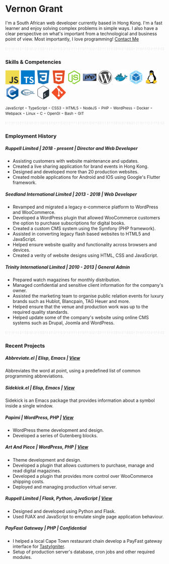 # Vernon Grant

I'm a South African web developer currently based in Hong Kong. I'm a fast
learner and enjoy solving complex problems in simple ways. I also have a clear
perspective on what's important from a technological and business point of
view. Most importantly, I love programming! [Contact Me](mailto:vernon@ruppell.io)

<p align="center"><img width="1000" height="10" src="./assets/images/binary-separator.png"></p>

### Skills & Competencies

<p align="left">
    <span><img alt="Javascript" width="45" height="45" src="./assets/images/javascript-original.svg"></span>
    <span><img alt="Typescript" width="45" height="45" src="./assets/images/typescript-original.svg"></span>
    <span><img alt="Css3" width="45" height="45" src="./assets/images/css3-plain.svg"></span>
    <span><img alt="Html5" width="45" height="45" src="./assets/images/html5-plain.svg"></span>
    <span><img alt="Node" width="45" height="45" src="./assets/images/nodejs-original.svg"></span>
    <span><img alt="Php" width="45" height="45" src="./assets/images/php-original.svg"></span>
    <span><img alt="Wordpress" width="45" height="45" src="./assets/images/wordpress-plain.svg"></span>
    <span><img alt="Docker" width="45" height="45" src="./assets/images/docker-original.svg"></span>
    <span><img alt="Webpack" width="45" height="45" src="./assets/images/webpack-original.svg"></span>
    <span><img alt="Linux" width="45" height="45" src="./assets/images/linux-original.svg"></span>
    <span><img alt="C" width="45" height="45" src="./assets/images/c-original.svg"></span>
    <span><img alt="OpenGL" width="45" height="45" src="./assets/images/opengl-original.svg"></span>
    <span><img alt="Bash" width="45" height="45" src="./assets/images/bash-original.svg"></span>
    <span><img alt="Git" width="45" height="45" src="./assets/images/git-original.svg"></span>
</p>

<p align="left">
    <small>JavaScript</small> -
    <small>TypeScript</small> -
    <small>CSS3</small> -
    <small>HTML5</small> -
    <small>NodeJS</small> -
    <small>PHP</small> -
    <small>WordPress</small> -
    <small>Docker</small> -
    <small>Webpack</small> -
    <small>Linux</small> -
    <small>C</small> -
    <small>OpenGl</small> -
    <small>Bash</small> -
    <small>GIT</small>
</p>

<p align="center"><img width="1000" height="10" src="./assets/images/binary-separator.png"></p>

### Employment History

##### Ruppell Limited | *2018 - present* | Director and Web Developer

- Assisting customers with website maintenance and updates.
- Created a live sharing application for brand events in Hong Kong.
- Designed and developed more than 20 production websites.
- Created mobile applications for Android and IOS using Google's Flutter framework.

##### Seedland International Limited | *2013 - 2018* | Web Developer

- Revamped and migrated a legacy e-commerce platform to WordPress and WooCommerce.
- Developed a WordPress plugin that allowed WooCommerce customers the option to
  purchase subscriptions for digital books.
- Created a custom CMS system using the Symfony (PHP framework).
- Assisted in converting legacy flash based websites to HTML5 and JavaScript.
- Helped ensure website quality and functionality across browsers and devices.
- Created a verity of website designs using HTML, CSS and JavaScript.

##### Trinity International Limited | *2010 - 2013* | General Admin

- Prepared watch magazines for monthly distribution.
- Managed confidential and sensitive client information for the company's owner.
- Assisted the marketing team to organise public relation events for luxury brands such as Hublot, Blancpain, TAG Heuer and more.
- Helped ensure that the venue and production work was up to the required quality standards.
- Helped update some of the company's website using online CMS systems such as Drupal, Joomla and WordPress.

<p align="center"><img width="1000" height="10" src="./assets/images/binary-separator.png"></p>

### Recent Projects

##### Abbreviate.el | *Elisp, Emacs* | [View](https://github.com/VernonGrant/abbreviate.el)
Abbreviates the word at point, using a predefined list of common programming abbreviations.

##### Sidekick.el | *Elisp, Emacs* | [View](https://github.com/VernonGrant/sidekick.el)
Sidekick is an Emacs package that provides information about a symbol inside a single window.

##### Papimi | *WordPress, PHP* | [View](https://www.papimi.hk/zh-hk/home/)
- WordPress theme development and design.
- Developed a series of Gutenberg blocks.

##### Art And Piece | *WordPress, PHP* | [View](https://artandpiece.com/)
- Theme development and design.
- Developed a plugin that allows customers to purchase, manage and read digital magazines.
- Developed a plugin that provides more control over WooCommerce shipping costs.
- Deployed and managing production virtual server.

##### Ruppell Limited | *Flask, Python, JavaScript* | [View](https://ruppell.io/en-hk/)
- Designed and developed using Python and Flask.
- Used PJAX and JavaScript to emulate single page application behaviour.

##### PayFast Gateway | *PHP* | Confidential
- I helped a local Cape Town restaurant chain develop a PayFast gateway interface for [TastyIgniter](https://tastyigniter.com/).
- Setup of production server's database, cron jobs and other required modules.
